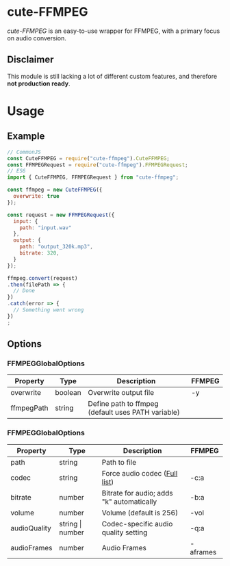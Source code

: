 # cute-FFMPEG
*cute-FFMPEG* is an easy-to-use wrapper for FFMPEG, with a primary focus on audio conversion.
## Disclaimer
This module is still lacking a lot of different custom features, and therefore **not production ready**.

# Usage
## Example
```Javascript
// CommonJS
const CuteFFMPEG = require("cute-ffmpeg").CuteFFMPEG;
const FFMPEGRequest = require("cute-ffmpeg").FFMPEGRequest;
// ES6
import { CuteFFMPEG, FFMPEGRequest } from "cute-ffmpeg";

const ffmpeg = new CuteFFMPEG({
  overwrite: true
});

const request = new FFMPEGRequest({
  input: {
    path: "input.wav"
  },
  output: {
    path: "output_320k.mp3",
    bitrate: 320,
  }
});

ffmpeg.convert(request)
.then(filePath => {
  // Done
})
.catch(error => {
  // Something went wrong
})
;
```

## Options
### FFMPEGGlobalOptions
| Property   | Type    | Description                                        | FFMPEG       |
|------------|---------|----------------------------------------------------|--------------|
| overwrite  | boolean | Overwrite output file                              | -y |   |
| ffmpegPath | string  | Define path to ffmpeg (default uses PATH variable) |              |

### FFMPEGGlobalOptions
| Property     | Type             | Description                               | FFMPEG   |
|--------------|------------------|-------------------------------------------|----------|
| path         | string           | Path to file                              |          |
| codec        | string           | Force audio codec ([Full list](https://www.ffmpeg.org/ffmpeg-codecs.html#Audio-Encoders)) | -c:a    |
| bitrate      | number           | Bitrate for audio; adds "k" automatically | -b:a     |
| volume       | number           | Volume (default is 256)                   | -vol     |
| audioQuality | string \| number | Codec-specific audio quality setting      | -q:a     |
| audioFrames  | number           | Audio Frames                              | -aframes |
